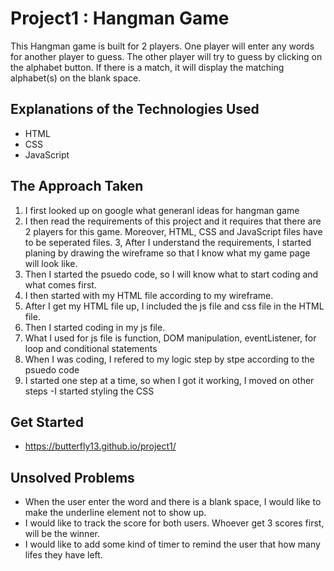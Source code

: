 Project1 : Hangman Game
========================

This Hangman game is built for 2 players. One player will enter any words for another player to guess. The other player will try to guess by clicking on the alphabet button. If there is a match, it will display the matching alphabet(s) on the blank space.


Explanations of the Technologies Used
-------------------------------------

 * HTML
 * CSS
 * JavaScript


The Approach Taken
------------------


1. I first looked up on google what generanl ideas for hangman game
2. I then read the requirements of this project and it requires that there are 2 players for this game. Moreover, HTML, CSS and JavaScript files have to be seperated files.
3,  After I understand the requirements, I started planing by drawing the wireframe so that I know what my game page will look like.
4. Then I started the psuedo code, so I will know what to start coding and what comes first.
5. I then started with my HTML file according to my wireframe.
6. After I get my HTML file up, I included the js file and css file in the HTML file.
7. Then I started coding in my js file.
8. What I used for js file is function, DOM manipulation, eventListener, for loop and conditional statements
9. When I was coding, I refered to my logic step by stpe according to the psuedo code
10. I started one step at a time, so when I got it working, I moved on other steps
-I started styling the CSS


Get Started
-----------

- https://butterfly13.github.io/project1/


Unsolved Problems
-----------------

- When the user enter the word and there is a blank space, I would like to make the underline element not to show up.
- I would like to track the score for both users. Whoever get 3 scores first, will be the winner.
- I would like to add some kind of timer to remind the user that how many lifes they have left.






